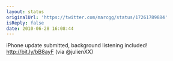```yaml
---
layout: status
originalUrl: 'https://twitter.com/marcgg/status/17261789884'
isReply: false
date: 2010-06-28 16:08:44
---
```


iPhone update submitted, background listening included! http://bit.ly/bB8ayF (via @julienXX)
